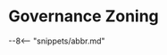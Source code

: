 <!-- SPDX-License-Identifier: CC-BY-4.0 -->
<!-- Copyright Contributors to the ODPi Egeria project 2020. -->

# Governance Zoning

--8<-- "snippets/abbr.md"